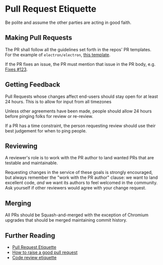 # Pull Request Etiquette

Be polite and assume the other parties are acting in good faith.

## Making Pull Requests

The PR shall follow all the guidelines set forth in the repos' PR templates. For the example of `electron/electron`, [this template](https://github.com/electron/electron/blob/master/.github/PULL_REQUEST_TEMPLATE.md).

If the PR fixes an issue, the PR must mention that issue in the PR body, e.g. [Fixes #123](https://help.github.com/en/articles/closing-issues-using-keywords).

## Getting Feedback

Pull Requests whose changes affect end-users should stay open for at least 24 hours. This is to allow for input from all timezones

Unless other agreements have been made, people should allow 24 hours before pinging folks for review or re-review.

If a PR has a time constraint, the person requesting review should use their best judgement for when to ping people.

## Reviewing

A reviewer's role is to work with the PR author to land wanted PRs that are testable and maintainable.

Requesting changes in the service of these goals is strongly encouraged, but always remember the "work with the PR author" clause: we want to land excellent code, *and* we want its authors to feel welcomed in the community. Ask yourself if other reviewers would agree with your change request.

## Merging

All PRs should be Squash-and-merged with the exception of Chromium upgrades that should be merged maintaining commit history.

## Further Reading

 * [Pull Request Etiquette](https://gist.github.com/naupaka/184e2d81e7eb8ae4fe541de02e8081c0)
 * [How to raise a good pull request](https://gist.github.com/naupaka/184e2d81e7eb8ae4fe541de02e8081c0)
 * [Code review etiquette](https://gist.github.com/naupaka/184e2d81e7eb8ae4fe541de02e8081c0)
